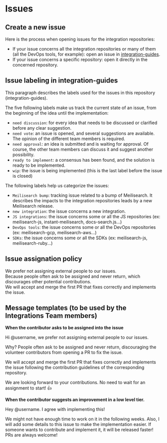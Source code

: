 # Issues

## Create a new issue

Here is the process when opening issues for the integration repositories:
- If your issue concerns all the integration repositories or many of them (all the DevOps tools, for example): open an issue in [integration-guides](https://github.com/meilisearch/integration-guides/issues/new).
- If your issue concerns a specific repository: open it directly in the concerned repository.

## Issue labeling in integration-guides

This paragraph describes the labels used for the issues in this repository (integration-guides).

The five following labels make us track the current state of an issue, from the beginning of the idea until the implementation:
- `need discussion`: for every idea that needs to be discussed or clarified before any clear suggestion.
- `need vote`: an issue is opened, and several suggestions are available. The opinion of the different team members is required.
- `need approval`: an idea is submitted and is waiting for approval. Of course, the other team members can discuss it and suggest another possibility.
- `ready to implement`: a consensus has been found, and the solution is ready to be implemented.
- `wip`: the issue is being implemented (this is the last label before the issue is closed)

The following labels help us categorize the issues:
- `Meilisearch bump`: tracking issue related to a bump of Meilisearch. It describes the impacts to the integration repositories leads by a new Meilisearch release.
- `new integration`: the issue concerns a new integration.
- `JS integrations`: the issue concerns some or all the JS repositories (ex: meilisearch-js, instant-meilisearch, docs-search.js...)
- `DevOps tools`: the issue concerns some or all the DevOps repositories (ex: meilisearch-gcp, meilisearch-aws...)
- `SDKs`: the issue concerns some or all the SDKs (ex: meilisearch-js, meilisearch-ruby...)

## Issue assignation policy

We prefer not assigning external people to our issues.<br />
Because people often ask to be assigned and never return, which discourages other potential contributions. <br />
We will accept and merge the first PR that fixes correctly and implements the issue. <br />

## Message templates (to be used by the Integrations Team members)

**When the contributor asks to be assigned into the issue**

Hi \@username, we prefer not assigning external people to our issues.

Why? People often ask to be assigned and never return, discouraging the volunteer contributors from opening a PR to fix the issue.

We will accept and merge the first PR that fixes correctly and implements the issue following the contribution guidelines of the corresponding repository.

We are looking forward to your contributions. No need to wait for an assignment to start! :+1:

**When the contributor suggests an improvement in a low level tier.**

Hey \@username.
I agree with implementing this! 

We might not have enough time to work on it in the following weeks. Also, I will add some details to this issue to make the implementation easier.
If someone wants to contribute and implement it, it will be released faster! PRs are always welcome!

